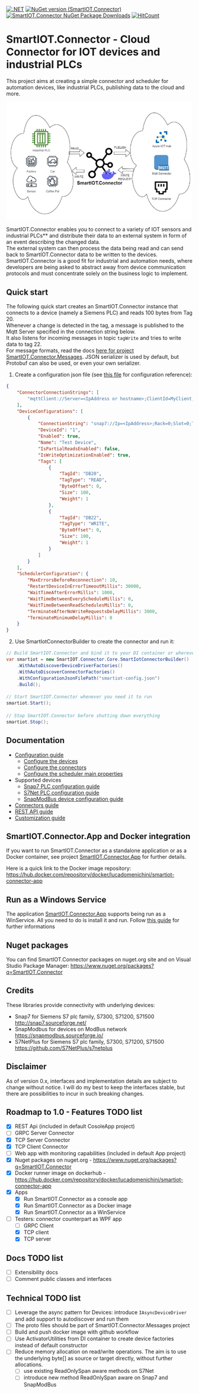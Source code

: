 [![.NET](https://github.com/luca-domenichini/SmartIOT.Connector/actions/workflows/dotnet-release.yml/badge.svg?branch=release)](https://github.com/luca-domenichini/SmartIOT.Connector/actions/workflows/dotnet-release.yml)
[![NuGet version (SmartIOT.Connector)](https://img.shields.io/nuget/v/SmartIOT.Connector.Core.svg?style=flat)](https://www.nuget.org/packages/SmartIOT.Connector.Core/)
[![SmartIOT.Connector NuGet Package Downloads](https://img.shields.io/nuget/dt/SmartIOT.Connector.Core)](https://www.nuget.org/packages/SmartIOT.Connector.Core)
[![HitCount](https://hits.dwyl.com/luca-domenichini/luca-domenichini/SmartIOTConnector.svg?style=flat)](http://hits.dwyl.com/luca-domenichini/luca-domenichini/SmartIOTConnector)

# SmartIOT.Connector - Cloud Connector for IOT devices and industrial PLCs

This project aims at creating a simple connector and scheduler for automation devices, like industrial PLCs, publishing data to the cloud and more.

![SmartIOT.Connector image](Docs/smartiot-connector.jpg)

SmartIOT.Connector enables you to connect to a variety of IOT sensors and industrial PLCs** and distribute their data to an external system in form of an event describing the changed data.<br>
The external system can then process the data being read and can send back to SmartIOT.Connector data to be written to the devices.<br>
SmartIOT.Connector is a good fit for industrial and automation needs, where developers are being asked to abstract away from device communication protocols and must concentrate solely on the business logic to implement.

## Quick start

The following quick start creates an SmartIOT.Connector instance that connects to a device (namely a Siemens PLC) and reads 100 bytes from Tag 20.<br/>
Whenever a change is detected in the tag, a message is published to the Mqtt Server specified in the connection string below.<br/>
It also listens for incoming messages in topic `tagWrite` and tries to write data to tag 22.<br/>
For message formats, read the docs [here for project SmartIOT.Connector.Messages](./Core/SmartIOT.Connector.Messages/README.md). JSON serializer is used by default, but Protobuf can also be used, or even your own serializer.

1. Create a configuration json file (see [this file](./Docs/Configuration.md) for configuration reference):

```json
{
    "ConnectorConnectionStrings": [
        "mqttClient://Server=<IpAddress or hostname>;ClientId=MyClient;Port=1883"
    ],
    "DeviceConfigurations": [
        {
            "ConnectionString": "snap7://Ip=<IpAddress>;Rack=0;Slot=0;Type=PG",
            "DeviceId": "1",
            "Enabled": true,
            "Name": "Test Device",
            "IsPartialReadsEnabled": false,
            "IsWriteOptimizationEnabled": true,
            "Tags": [
                {
                    "TagId": "DB20",
                    "TagType": "READ",
                    "ByteOffset": 0,
                    "Size": 100,
                    "Weight": 1
                },
                {
                    "TagId": "DB22",
                    "TagType": "WRITE",
                    "ByteOffset": 0,
                    "Size": 100,
                    "Weight": 1
                }
            ]
        }
    ],
    "SchedulerConfiguration": {
        "MaxErrorsBeforeReconnection": 10,
        "RestartDeviceInErrorTimeoutMillis": 30000,
        "WaitTimeAfterErrorMillis": 1000,
        "WaitTimeBetweenEveryScheduleMillis": 0,
        "WaitTimeBetweenReadSchedulesMillis": 0,
        "TerminateAfterNoWriteRequestsDelayMillis": 3000,
        "TerminateMinimumDelayMillis": 0
    }
}
```

2. Use SmartIotConnectorBuilder to create the connector and run it:

```csharp
// Build SmartIOT.Connector and bind it to your DI container or wherever you can do this:
var smartiot = new SmartIOT.Connector.Core.SmartIotConnectorBuilder()
    .WithAutoDiscoverDeviceDriverFactories()
    .WithAutoDiscoverConnectorFactories()
    .WithConfigurationJsonFilePath("smartiot-config.json")
    .Build();

// Start SmartIOT.Connector whenever you need it to run
smartiot.Start();

// Stop SmartIOT.Connector before shutting down everything
smartiot.Stop();
```

## Documentation

- [Configuration guide](./Docs/Configuration.md)
  - [Configure the devices](./Docs/Configuration.md#configuring-the-devices)
  - [Configure the connectors](./Docs/Configuration.md#configuring-the-connectors)
  - [Configure the scheduler main properties](./Docs/Configuration.md#configuring-the-scheduler-main-properties)
- Supported devices
  - [Snap7 PLC configuration guide](./Devices/SmartIOT.Connector.Plc.Snap7/README.md)
  - [S7Net PLC configuration guide](./Devices/SmartIOT.Connector.Plc.S7Net/README.md)
  - [SnapModBus device configuration guide](./Devices/SmartIOT.Connector.Plc.SnapModBus/README.md)
- [Connectors guide](./Docs/Connectors.md)
- [REST API guide](./Core/SmartIOT.Connector.RestApi/README.md)
- [Customization guide](./Docs/Customize.md)

## SmartIOT.Connector.App and Docker integration

If you want to run SmartIOT.Connector as a standalone application or as a Docker container, see project [SmartIOT.Connector.App](./Apps/SmartIOT.Connector.App/README.md) for further details.

Here is a quick link to the Docker image repository: <https://hub.docker.com/repository/docker/lucadomenichini/smartiot-connector-app>

## Run as a Windows Service

The application [SmartIOT.Connector.App](./Apps/SmartIOT.Connector.App/README.md) supports being run as a WinService.
All you need to do is install it and run.
Follow [this guide](https://learn.microsoft.com/en-us/dotnet/core/extensions/windows-service?pivots=dotnet-8-0#create-the-windows-service) for further informations

## Nuget packages

You can find SmartIOT.Connector packages on nuget.org site and on Visual Studio Package Manager:
<https://www.nuget.org/packages?q=SmartIOT.Connector>

## Credits

These libraries provide connectivity with underlying devices:

- Snap7 for Siemens S7 plc family, S7300, S71200, S71500 <http://snap7.sourceforge.net/>
- SnapModbus for devices on ModBus network <https://snapmodbus.sourceforge.io/>
- S7NetPlus for Siemens S7 plc family, S7300, S71200, S71500 <https://github.com/S7NetPlus/s7netplus> 

## Disclaimer

As of version 0.x, interfaces and implementation details are subject to change without notice.
I will do my best to keep the interfaces stable, but there are possibilities to incur in such breaking changes.

## Roadmap to 1.0 - Features TODO list

- [X] REST Api (included in default CosoleApp project)
- [ ] GRPC Server Connector
- [X] TCP Server Connector
- [X] TCP Client Connector
- [ ] Web app with monitoring capabilities (included in default App project)
- [X] Nuget packages on nuget.org - <https://www.nuget.org/packages?q=SmartIOT.Connector>
- [X] Docker runner image on dockerhub - <https://hub.docker.com/repository/docker/lucadomenichini/smartiot-connector-app>
- [X] Apps
  - [X] Run SmartIOT.Connector as a console app
  - [X] Run SmartIOT.Connector as a Docker image
  - [X] Run SmartIOT.Connector as a WinService
- [ ] Testers: connector counterpart as WPF app
  - [ ] GRPC Client
  - [X] TCP client
  - [X] TCP server

## Docs TODO list

- [ ] Extensibility docs
- [ ] Comment public classes and interfaces

## Technical TODO list

- [ ] Leverage the async pattern for Devices:
      introduce `IAsyncDeviceDriver` and add support to autodiscover and run them
- [ ] The proto files should be part of SmartIOT.Connector.Messages project
- [ ] Build and push docker image with github workflow
- [ ] Use ActivatorUtilities from DI container to create device factories instead of default constructor
- [ ] Reduce memory allocation on read/write operations. The aim is to use the underlying byte[] as source or target directly, without further allocations.
  - [ ] use existing ReadOnlySpan aware methods on S7Net
  - [ ] introduce new method ReadOnlySpan aware on Snap7 and SnapModBus
